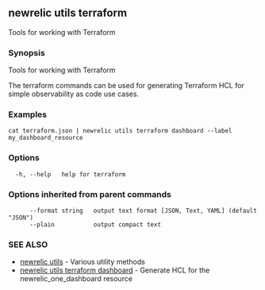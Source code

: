 ## newrelic utils terraform

Tools for working with Terraform

### Synopsis

Tools for working with Terraform

The terraform commands can be used for generating Terraform HCL for simple observability
as code use cases.


### Examples

```
cat terraform.json | newrelic utils terraform dashboard --label my_dashboard_resource
```

### Options

```
  -h, --help   help for terraform
```

### Options inherited from parent commands

```
      --format string   output text format [JSON, Text, YAML] (default "JSON")
      --plain           output compact text
```

### SEE ALSO

* [newrelic utils](newrelic_utils.md)	 - Various utility methods
* [newrelic utils terraform dashboard](newrelic_utils_terraform_dashboard.md)	 - Generate HCL for the newrelic_one_dashboard resource

